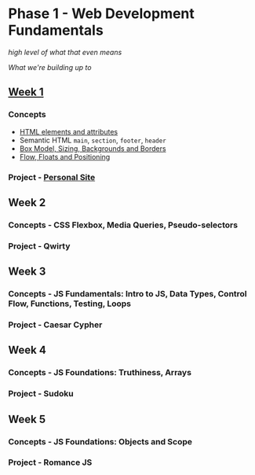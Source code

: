 # Phase 1 - Web Development Fundamentals 

_high level of what that even means_ 

_What we're building up to_

## [Week 1](./week-1/) 
### Concepts
- [HTML elements and attributes](./module-1/lecture.md)
- Semantic HTML `main`, `section`, `footer`, `header` 
- [Box Model, Sizing, Backgrounds and Borders](./module-2/lecture.md)
- [Flow, Floats and Positioning](./module-3/lecture.md) 
### Project - [Personal Site](https://learn.fullstackacademy.com/workshop/5e29d2cd1f75040004050af8/content/5e2b04111d3259000442027b/text)

## Week 2
### Concepts - CSS Flexbox, Media Queries, Pseudo-selectors
### Project - Qwirty

## Week 3
### Concepts - JS Fundamentals: Intro to JS, Data Types, Control Flow, Functions, Testing, Loops
### Project - Caesar Cypher

## Week 4
### Concepts - JS Foundations: Truthiness, Arrays 
### Project - Sudoku

## Week 5
### Concepts - JS Foundations: Objects and Scope 
### Project - Romance JS



